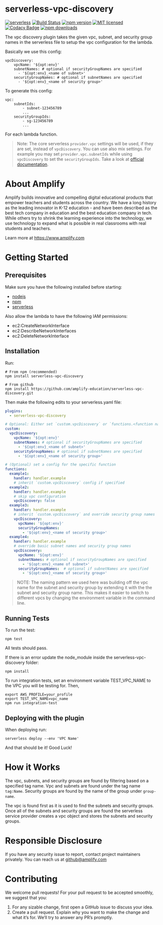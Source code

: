 # serverless-vpc-discovery
[![serverless](http://public.serverless.com/badges/v3.svg)](http://www.serverless.com)
[![Build Status](https://travis-ci.org/amplify-education/serverless-vpc-discovery.svg?branch=master)](https://travis-ci.org/amplify-education/serverless-vpc-discovery)
[![npm version](https://badge.fury.io/js/serverless-vpc-discovery.svg)](https://badge.fury.io/js/serverless-vpc-discovery)
[![MIT licensed](https://img.shields.io/badge/license-MIT-blue.svg)](https://raw.githubusercontent.com/amplify-education/serverless-vpc-discovery/master/LICENSE)
[![Codacy Badge](https://api.codacy.com/project/badge/Grade/c3ba87d04fe24b8f881252705e51cc29)](https://www.codacy.com/app/CFER/serverless-vpc-discovery?utm_source=github.com&utm_medium=referral&utm_content=amplify-education/serverless-vpc-discovery&utm_campaign=badger)
[![npm downloads](https://img.shields.io/npm/dt/serverless-vpc-discovery.svg?style=flat)](https://www.npmjs.com/package/serverless-vpc-discovery)

The vpc discovery plugin takes the given vpc, subnet, and security group names in the serverless file to setup the vpc configuration for the lambda.

Basically we use this config:
```
vpcDiscovery:
    vpcName: '${opt:env}'
    subnetNames: # optional if securityGroupNames are specified
      - '${opt:env}_<name of subnet>'
    securityGroupNames: # optional if subnetNames are specified
      - '${opt:env}_<name of security group>'
```
To generate this config:
```
vpc:
    subnetIds:
        - subnet-123456789
        ...
    securityGroupIds:
        - sg-123456789
        ...
```
For each lambda function.
      
> Note: The core serverless `provider.vpc` settings will be used, if they are set, instead of `vpcDiscovery`. You can use also mix settings. For example you may set `provider.vpc.subnetIds` while using `vpcDiscovery` to set the `securityGroupIds`. Take a look at [official documentation](https://www.serverless.com/framework/docs/providers/aws/guide/functions#vpc-configuration). 

# About Amplify
Amplify builds innovative and compelling digital educational products that empower teachers and students across the country. We have a long history as the leading innovator in K-12 education - and have been described as the best tech company in education and the best education company in tech. While others try to shrink the learning experience into the technology, we use technology to expand what is possible in real classrooms with real students and teachers.

Learn more at https://www.amplify.com

# Getting Started

## Prerequisites
Make sure you have the following installed before starting:
* [nodejs](https://nodejs.org/en/download/)
* [npm](https://www.npmjs.com/get-npm?utm_source=house&utm_medium=homepage&utm_campaign=free%20orgs&utm_term=Install%20npm)
* [serverless](https://serverless.com/framework/docs/providers/aws/guide/installation/)

Also allow the lambda to have the following IAM permissions:
* ec2:CreateNetworkInterface
* ec2:DescribeNetworkInterfaces
* ec2:DeleteNetworkInterface

## Installation
Run:
```
# From npm (recommended)
npm install serverless-vpc-discovery

# From github
npm install https://github.com/amplify-education/serverless-vpc-discovery.git
```
Then make the following edits to your serverless.yaml file:
```yaml
plugins:
  - serverless-vpc-discovery

# Optional: Either set `custom.vpcDiscovery` or `functions.<function name>.vpcDiscovery`
custom:
  vpcDiscovery:
    vpcName: '${opt:env}'
    subnetNames: # optional if securityGroupNames are specified
      - '${opt:env}_<name of subnet>'
    securityGroupNames: # optional if subnetNames are specified
      - '${opt:env}_<name of security group>'

# (Optional) set a config for the specific function
functions:
  example1:
    handler: handler.example
    # inherit `custom.vpcDiscovery` config if specified
  example2:
    handler: handler.example
    # skip vpc configuration
    vpcDiscovery: false
  example3:
    handler: handler.example
    # inherit `custom.vpcDiscovery` and override security group names
    vpcDiscovery:
      vpcName: '${opt:env}'
      securityGroupNames:
        - '${opt:env}_<name of security group>'
  example4:
    handler: handler.example
    # override basic subnet names and security group names
    vpcDiscovery:
      vpcName: '${opt:env}'
      subnetNames: # optional if securityGroupNames are specified
        - '${opt:env}_<name of subnet>'
      securityGroupNames:  # optional if subnetNames are specified
        - '${opt:env}_<name of security group>'        
```
> NOTE: The naming pattern we used here was building off the vpc name for the subnet and security group by extending it with the the subnet and security group name. This makes it easier to switch to different vpcs by changing the environment variable in the command line.

## Running Tests
To run the test:
```
npm test
```
All tests should pass.

If there is an error update the node_module inside the serverless-vpc-discovery folder:
```
npm install
```

To run integration tests, set an environment variable TEST_VPC_NAME to the VPC you will be testing for. Then,
```
export AWS_PROFILE=your_profile
export TEST_VPC_NAME=vpc_name
npm run integration-test
```

## Deploying with the plugin
When deploying run:
```
serverless deploy --env 'VPC Name'
```

And that should be it! Good Luck!

# How it Works

The vpc, subnets, and security groups are found by filtering based on a specified tag name.
Vpc and subnets are found under the tag name `tag:Name`.
Security groups are found by the name of the group under `group-name`.

The vpc is found first as it is used to find the subnets and security groups. Once all of the subnets and security groups are found the serverless service provider creates a vpc object and stores the subnets and security groups.

# Responsible Disclosure
If you have any security issue to report, contact project maintainers privately.
You can reach us at <github@amplify.com>

# Contributing
We welcome pull requests! For your pull request to be accepted smoothly, we suggest that you:
1. For any sizable change, first open a GitHub issue to discuss your idea.
2. Create a pull request.  Explain why you want to make the change and what it’s for.
We’ll try to answer any PR’s promptly.
